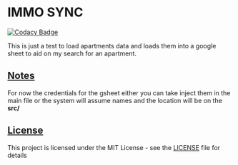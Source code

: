 # IMMO SYNC

[![Codacy Badge](https://api.codacy.com/project/badge/Grade/f219fb1866a643a18d298e150a540db8)](https://app.codacy.com/gh/alejandro-onatra/immo-gsync?utm_source=github.com&utm_medium=referral&utm_content=alejandro-onatra/immo-gsync&utm_campaign=Badge_Grade_Settings)

This is just a test to load apartments data and loads them into a google sheet to aid on my search for an apartment. 

## [Notes](#notes)
For now the credentials for the gsheet either you can take inject them in the main file or the system will assume names and the location will be on the __src/__

## [License](#license)
This project is licensed under the MIT License - see the [LICENSE](LICENSE) file for details